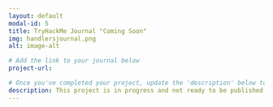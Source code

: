 ```yaml
---
layout: default
modal-id: 5
title: TryHackMe Journal "Coming Soon"
img: handlersjournal.png
alt: image-alt

# Add the link to your journal below
project-url:

# Once you've completed your project, update the 'description' below to this one: Provided clear and concise written documentation of cybersecurity events, including detailed event descriptions, tools used, and lessons learned throughout the process.
description: This project is in progress and not ready to be published just yet. Please contact me if you'd like a sneak peek. Otherwise, stay tuned!
---
```

